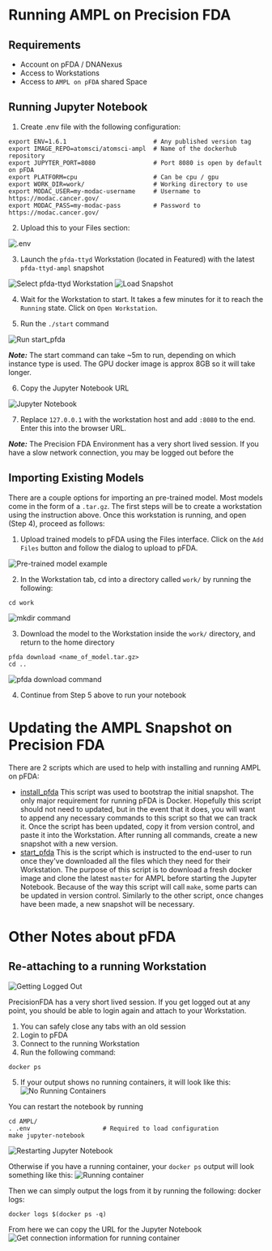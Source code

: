 # Running AMPL on Precision FDA

## Requirements

- Account on pFDA / DNANexus
- Access to Workstations
- Access to `AMPL on pFDA` shared Space

## Running Jupyter Notebook

1. Create .env file with the following configuration:

```shell
export ENV=1.6.1                        # Any published version tag
export IMAGE_REPO=atomsci/atomsci-ampl  # Name of the dockerhub repository
export JUPYTER_PORT=8080                # Port 8080 is open by default on pFDA
export PLATFORM=cpu                     # Can be cpu / gpu
export WORK_DIR=work/                   # Working directory to use
export MODAC_USER=my-modac-username     # Username to https://modac.cancer.gov/
export MODAC_PASS=my-modac-pass         # Password to https://modac.cancer.gov/
```

2. Upload this to your Files section:

![.env](https://i.imgur.com/Jw8BLVp.png)

3. Launch the `pfda-ttyd` Workstation (located in Featured) with the latest `pfda-ttyd-ampl` snapshot

![Select pfda-ttyd Workstation](https://i.imgur.com/AOKH9dZ.png)
![Load Snapshot](https://i.imgur.com/xoveFH2.png)

4. Wait for the Workstation to start. It takes a few minutes for it to reach the `Running` state. Click on `Open Workstation`.

5. Run the `./start` command

![Run start_pfda](https://imgur.com/pAh8GQG.png)

**_Note:_** The start command can take ~5m to run, depending on which instance type is used. The GPU docker image is approx 8GB so it will take longer.

6. Copy the Jupyter Notebook URL

![Jupyter Notebook](https://i.imgur.com/PuXkrmx.png)

7. Replace `127.0.0.1` with the workstation host and add `:8080` to the end. Enter this into the browser URL.

**_Note:_** The Precision FDA Environment has a very short lived session. If you have a slow network connection, you may be logged out before the

## Importing Existing Models

There are a couple options for importing an pre-trained model. Most models come in the form of a `.tar.gz`. The first steps will be to create a workstation using the instruction above. Once this workstation is running, and open (Step 4), proceed as follows:

1. Upload trained models to pFDA using the Files interface. Click on the `Add Files` button and follow the dialog to upload to pFDA.

![Pre-trained model example](https://i.imgur.com/W7rfzaD.png)

2. In the Workstation tab, cd into a directory called `work/` by running the following:

```
cd work
```

![mkdir command](https://i.imgur.com/4Xq9WPc.png)

3. Download the model to the Workstation inside the `work/` directory, and return to the home directory

```
pfda download <name_of_model.tar.gz>
cd ..
```

![pfda download command](https://i.imgur.com/lvbYRRi.png)

4. Continue from Step 5 above to run your notebook

# Updating the AMPL Snapshot on Precision FDA

There are 2 scripts which are used to help with installing and running AMPL on pFDA:

- [install_pfda](./install_pfda)
  This script was used to bootstrap the initial snapshot. The only major requirement for running pFDA is Docker. Hopefully this script should not need to updated, but in the event that it does, you will want to append any necessary commands to this script so that we can track it. Once the script has been updated, copy it from version control, and paste it into the Workstation. After running all commands, create a new snapshot with a new version.
- [start_pfda](./start_pfda)
  This is the script which is instructed to the end-user to run once they've downloaded all the files which they need for their Workstation. The purpose of this script is to download a fresh docker image and clone the latest `master` for AMPL before starting the Jupyter Notebook. Because of the way this script will call `make`, some parts can be updated in version control. Similarly to the other script, once changes have been made, a new snapshot will be necessary.

# Other Notes about pFDA

## Re-attaching to a running Workstation

![Getting Logged Out](https://imgur.com/UqxlHay.png)

PrecisionFDA has a very short lived session. If you get logged out at any point, you should be able to login again and attach to your Workstation.

1. You can safely close any tabs with an old session
2. Login to pFDA
3. Connect to the running Workstation
4. Run the following command:

```shell
docker ps
```

5.  If your output shows no running containers, it will look like this:
    ![No Running Containers](https://imgur.com/I7qNx2K.png)

You can restart the notebook by running

```shell
cd AMPL/
. .env                    # Required to load configuration
make jupyter-notebook
```

![Restarting Jupyter Notebook](https://imgur.com/WV41mJq.png)

Otherwise if you have a running container, your `docker ps` output will look something like this:
![Running container](https://imgur.com/noyeNUM.png)

Then we can simply output the logs from it by running the following:
docker logs:

```
docker logs $(docker ps -q)
```

From here we can copy the URL for the Jupyter Notebook
![Get connection information for running container](https://imgur.com/DKz11Ri.png)
